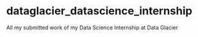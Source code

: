 # dataglacier_datascience_internship
All my submitted work of my Data Science Internship at Data Glacier

